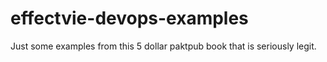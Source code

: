 # effectvie-devops-examples

Just some examples from this 5 dollar paktpub book that is seriously legit. 
